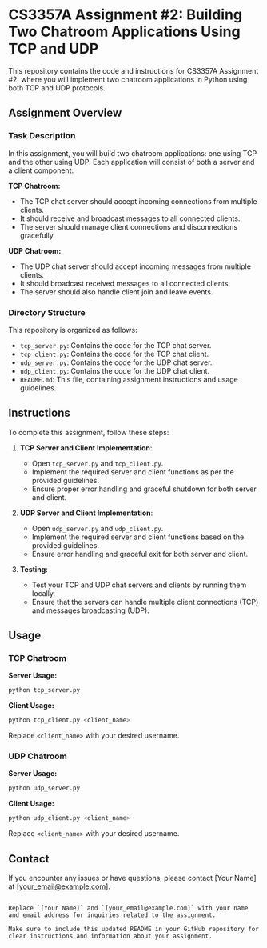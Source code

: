 
# CS3357A Assignment #2: Building Two Chatroom Applications Using TCP and UDP

This repository contains the code and instructions for CS3357A Assignment #2, where you will implement two chatroom applications in Python using both TCP and UDP protocols.

## Assignment Overview

### Task Description

In this assignment, you will build two chatroom applications: one using TCP and the other using UDP. Each application will consist of both a server and a client component. 

**TCP Chatroom:**
- The TCP chat server should accept incoming connections from multiple clients.
- It should receive and broadcast messages to all connected clients.
- The server should manage client connections and disconnections gracefully.

**UDP Chatroom:**
- The UDP chat server should accept incoming messages from multiple clients.
- It should broadcast received messages to all connected clients.
- The server should also handle client join and leave events.

### Directory Structure

This repository is organized as follows:

- `tcp_server.py`: Contains the code for the TCP chat server.
- `tcp_client.py`: Contains the code for the TCP chat client.
- `udp_server.py`: Contains the code for the UDP chat server.
- `udp_client.py`: Contains the code for the UDP chat client.
- `README.md`: This file, containing assignment instructions and usage guidelines.

## Instructions

To complete this assignment, follow these steps:

1. **TCP Server and Client Implementation**:
   - Open `tcp_server.py` and `tcp_client.py`.
   - Implement the required server and client functions as per the provided guidelines.
   - Ensure proper error handling and graceful shutdown for both server and client.

2. **UDP Server and Client Implementation**:
   - Open `udp_server.py` and `udp_client.py`.
   - Implement the required server and client functions based on the provided guidelines.
   - Ensure error handling and graceful exit for both server and client.

3. **Testing**:
   - Test your TCP and UDP chat servers and clients by running them locally.
   - Ensure that the servers can handle multiple client connections (TCP) and messages broadcasting (UDP).

## Usage

### TCP Chatroom

**Server Usage:**

```bash
python tcp_server.py
```

**Client Usage:**

```bash
python tcp_client.py <client_name>
```

Replace `<client_name>` with your desired username.

### UDP Chatroom

**Server Usage:**

```bash
python udp_server.py
```

**Client Usage:**

```bash
python udp_client.py <client_name>
```

Replace `<client_name>` with your desired username.

## Contact

If you encounter any issues or have questions, please contact [Your Name] at [your_email@example.com].
```

Replace `[Your Name]` and `[your_email@example.com]` with your name and email address for inquiries related to the assignment.

Make sure to include this updated README in your GitHub repository for clear instructions and information about your assignment.

